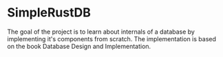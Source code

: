# SimpleRustDB
The goal of the project is to learn about internals of a database by implementing it's components from scratch. 
The implementation is based on the book Database Design and Implementation.
